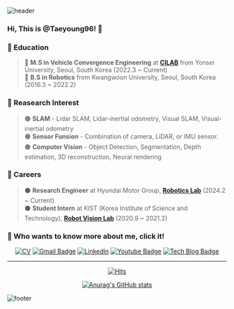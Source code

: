 ![header](https://capsule-render.vercel.app/api?type=waving&&color=gradient&height=80&section=header&fontSize=90)  

### Hi, This is @Taeyoung96! 👋

### 🌱 Education  
> 🔵 **M.S in Vehicle Convergence Engineering** at [**CILAB**](https://cilab.yonsei.ac.kr/) from Yonsei University, Seoul, South Korea (2022.3 ~ Current)  
> 🔵 **B.S in Robotics** from Kwangwoon University, Seoul, South Korea (2016.3 ~ 2022.2)  

### :orange_book: Reasearch Interest  
> 🟠 **SLAM** - Lidar SLAM, Lidar-inertial odometry, Visual SLAM, Visual-inertial odometry   
> 🟠 **Sensor Funsion** - Combination of camera, LiDAR, or IMU sensor.  
> 🟠 **Computer Vision** - Object Detection, Segmentation, Depth estimation, 3D reconstruction, Neural rendering   

### 🚀 Careers

> ⚫ **Research Engineer** at Hyundai Motor Group, [**Robotics Lab**](https://robotics.hyundai.com/en/) (2024.2 ~ Current)  
> ⚫ **Student Intern** at KIST (Korea Institute of Science and Technology), [**Robot Vision Lab**](https://kistrobot.vision/) (2020.9 ~ 2021.2)  

### 👀 Who wants to know more about me, click it!

<div align=center>



[![CV](http://img.shields.io/badge/-CV-black?style=flat-square&logo=github&link=https://davinci-ai.tistory.com/)](https://github.com/Taeyoung96/TaeyoungKim_CV/blob/master/TaeyoungKim_CV.pdf)
[![Gmail Badge](https://img.shields.io/badge/Gmail-d14836?style=flat-square&logo=Gmail&logoColor=white&link=mailto:tyoung960302@gmail.com)](mailto:tyoung960302@gmail.com)
[![LinkedIn](https://img.shields.io/badge/-LinkedIn-0077b5?style=round-square&logo=linkedin&logoColor=white&link=https://www.linkedin.com/in/tae-young-kim-595692139/)](https://www.linkedin.com/in/tae-young-kim-595692139/)
[![Youtube Badge](https://img.shields.io/badge/Youtube-ff0000?style=flat-square&logo=youtube&link=https://www.youtube.com/c/kyleschool)](https://www.youtube.com/@tyoung96)
[![Tech Blog Badge](http://img.shields.io/badge/-Tech%20blog-black?style=flat-square&logo=github&link=https://davinci-ai.tistory.com/)](https://taeyoung96.github.io/)

</div>

---

<div align=center>

[![Hits](https://hits.seeyoufarm.com/api/count/incr/badge.svg?url=https%3A%2F%2Fgithub.com%2FTaeyoung96&count_bg=%233DC88E&title_bg=%23555555&icon=&icon_color=%23E7E7E7&title=hits&edge_flat=false)](https://hits.seeyoufarm.com)  

</div>

<div align=center>
  
[![Anurag's GitHub stats](https://github-readme-stats-git-masterrstaa-rickstaa.vercel.app/api?username=Taeyoung96&count_private=true
)](https://github.com/anuraghazra/github-readme-stats)
  
</div>


![footer](https://capsule-render.vercel.app/api?type=waving&&color=gradient&height=80&section=footer&fontSize=90)


